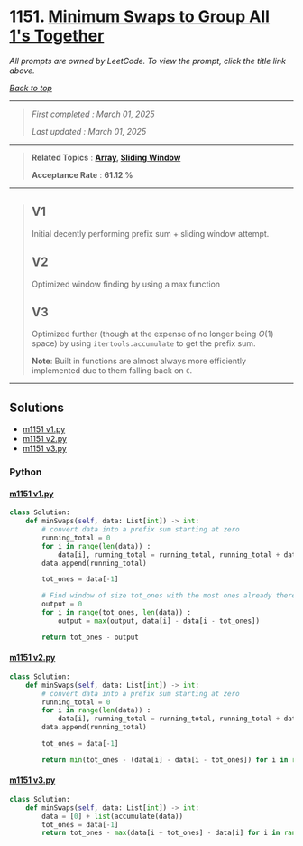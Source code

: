# 1151. [Minimum Swaps to Group All 1's Together](<https://leetcode.com/problems/minimum-swaps-to-group-all-1s-together>)

*All prompts are owned by LeetCode. To view the prompt, click the title link above.*

*[Back to top](<../README.md>)*

------

> *First completed : March 01, 2025*
>
> *Last updated : March 01, 2025*

------

> **Related Topics** : **[Array](<by_topic/Array.md>), [Sliding Window](<by_topic/Sliding Window.md>)**
>
> **Acceptance Rate** : **61.12 %**

------

> ## V1
> 
> Initial decently performing prefix sum + sliding window attempt.
> 
> ## V2
> 
> Optimized window finding by using a max function
> 
> ## V3
> 
> Optimized further (though at the expense of no longer being $O(1)$ space) by using `itertools.accumulate` to get the prefix sum.
> 
> **Note**: Built in functions are almost always more efficiently implemented due to them falling back on `C`.
> 

------

## Solutions

- [m1151 v1.py](<../my-submissions/m1151 v1.py>)
- [m1151 v2.py](<../my-submissions/m1151 v2.py>)
- [m1151 v3.py](<../my-submissions/m1151 v3.py>)
### Python
#### [m1151 v1.py](<../my-submissions/m1151 v1.py>)
```Python
class Solution:
    def minSwaps(self, data: List[int]) -> int:
        # convert data into a prefix sum starting at zero
        running_total = 0
        for i in range(len(data)) :
            data[i], running_total = running_total, running_total + data[i]
        data.append(running_total)

        tot_ones = data[-1]

        # Find window of size tot_ones with the most ones already there
        output = 0
        for i in range(tot_ones, len(data)) :
            output = max(output, data[i] - data[i - tot_ones])

        return tot_ones - output
```

#### [m1151 v2.py](<../my-submissions/m1151 v2.py>)
```Python
class Solution:
    def minSwaps(self, data: List[int]) -> int:
        # convert data into a prefix sum starting at zero
        running_total = 0
        for i in range(len(data)) :
            data[i], running_total = running_total, running_total + data[i]
        data.append(running_total)

        tot_ones = data[-1]

        return min(tot_ones - (data[i] - data[i - tot_ones]) for i in range(tot_ones, len(data)))
```

#### [m1151 v3.py](<../my-submissions/m1151 v3.py>)
```Python
class Solution:
    def minSwaps(self, data: List[int]) -> int:
        data = [0] + list(accumulate(data))
        tot_ones = data[-1]
        return tot_ones - max(data[i + tot_ones] - data[i] for i in range(len(data) - tot_ones))
```

